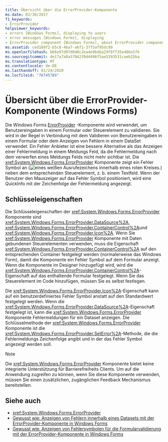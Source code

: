 ```yaml
---
title: Übersicht über die ErrorProvider-Komponente
ms.date: 03/30/2017
f1_keywords:
- ErrorProvider
helpviewer_keywords:
- errors [Windows Forms], displaying to users
- error messages [Windows Forms], displaying
- ErrorProvider component [Windows Forms], about ErrorProvider component
ms.assetid: ced189f2-b5c8-46a7-a6f1-37f5af95dc99
ms.openlocfilehash: b66e97d97d0d8c2ea4e9bdba29f8ff35e486e1f6
ms.sourcegitcommit: de17a7a0a37042f0d4406f5ae5393531caeb25ba
ms.translationtype: MT
ms.contentlocale: de-DE
ms.lasthandoff: 01/24/2020
ms.locfileid: "76745789"
---
```

# <a name="errorprovider-component-overview-windows-forms"></a>Übersicht über die ErrorProvider-Komponente (Windows Forms)
Die Windows Forms [ErrorProvider](errorprovider-component-windows-forms.md) -Komponente wird verwendet, um Benutzereingaben in einem Formular oder Steuerelement zu validieren. Sie wird in der Regel in Verbindung mit dem Validieren von Benutzereingaben in einem Formular oder dem Anzeigen von Fehlern in einem DataSet verwendet. Ein Fehler Anbieter ist eine bessere Alternative als das Anzeigen einer Fehlermeldung in einem Meldungs Feld, da die Fehlermeldung nach dem verwerfen eines Meldungs Felds nicht mehr sichtbar ist. Die <xref:System.Windows.Forms.ErrorProvider> Komponente zeigt ein Fehler Symbol an (![eines weißen Ausrufezeichens innerhalb eines roten Kreises.](./media/errorprovider-component-overview-windows-forms/vb-error-provider-icon.gif)) neben dem entsprechenden Steuerelement, z. b. einem Textfeld. Wenn der Benutzer den Mauszeiger auf das Fehler Symbol positioniert, wird eine QuickInfo mit der Zeichenfolge der Fehlermeldung angezeigt.  
  
## <a name="key-properties"></a>Schlüsseleigenschaften  
 Die Schlüsseleigenschaften der <xref:System.Windows.Forms.ErrorProvider> Komponente sind <xref:System.Windows.Forms.ErrorProvider.DataSource%2A>, <xref:System.Windows.Forms.ErrorProvider.ContainerControl%2A>und <xref:System.Windows.Forms.ErrorProvider.Icon%2A>. Wenn Sie <xref:System.Windows.Forms.ErrorProvider> Komponente mit Daten gebundenen Steuerelementen verwenden, muss die Eigenschaft <xref:System.Windows.Forms.ErrorProvider.ContainerControl%2A> auf den entsprechenden Container festgelegt werden (normalerweise das Windows Form), damit die Komponente ein Fehler Symbol auf dem Formular anzeigt. Wenn die Komponente im Designer hinzugefügt wird, wird die <xref:System.Windows.Forms.ErrorProvider.ContainerControl%2A>-Eigenschaft auf das enthaltende Formular festgelegt. Wenn Sie das Steuerelement im Code hinzufügen, müssen Sie es selbst festlegen.  
  
 Die <xref:System.Windows.Forms.ErrorProvider.Icon%2A>-Eigenschaft kann auf ein benutzerdefiniertes Fehler Symbol anstatt auf den Standardwert festgelegt werden. Wenn die <xref:System.Windows.Forms.ErrorProvider.DataSource%2A>-Eigenschaft festgelegt ist, kann die <xref:System.Windows.Forms.ErrorProvider> Komponente Fehlermeldungen für ein Dataset anzeigen. Die Schlüsselmethode der <xref:System.Windows.Forms.ErrorProvider> Komponente ist die <xref:System.Windows.Forms.ErrorProvider.SetError%2A>-Methode, die die Fehlermeldungs Zeichenfolge angibt und in der das Fehler Symbol angezeigt werden soll.  
  
> [!NOTE]
> Die <xref:System.Windows.Forms.ErrorProvider> Komponente bietet keine integrierte Unterstützung für Barrierefreiheits Clients. Um auf die Anwendung zugreifen zu können, wenn Sie diese Komponente verwenden, müssen Sie einen zusätzlichen, zugänglichen Feedback Mechanismus bereitstellen.  
  
## <a name="see-also"></a>Siehe auch

- <xref:System.Windows.Forms.ErrorProvider>
- [Gewusst wie: Anzeigen von Fehlern innerhalb eines Datasets mit der ErrorProvider-Komponente in Windows Forms](view-errors-within-a-dataset-with-wf-errorprovider-component.md)
- [Gewusst wie: Anzeigen von Fehlersymbolen für die Formularvalidierung mit der ErrorProvider-Komponente in Windows Forms](display-error-icons-for-form-validation-with-wf-errorprovider.md)
